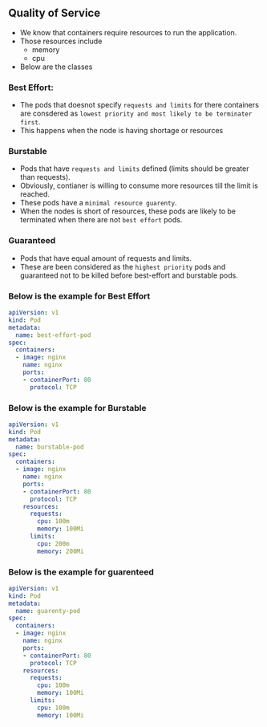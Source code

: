 ## Quality of Service 
* We know that containers require resources to run the application. 
* Those resources include
  * memory
  * cpu
* Below are the classes 
### Best Effort:
* The pods that doesnot specify `requests and limits` for there containers are consdered as `lowest priority and most likely to be terminater first`.
* This happens when the node is having shortage or resources
### Burstable
* Pods that have `requests and limits` defined (limits should be greater than requests). 
* Obviously, contianer is willing to consume more resources till the limit is reached. 
* These pods have a `minimal resource guarenty`.
* When the nodes is short of resources, these pods are likely to be terminated when there are not `best effort` pods. 
### Guaranteed
* Pods that have equal amount of requests and limits.
* These are been considered as the `highest priority` pods and guaranteed not to be killed before best-effort and burstable pods.


### Below is the example for Best Effort
```yaml
apiVersion: v1
kind: Pod
metadata:
  name: best-effort-pod
spec: 
  containers: 
  - image: nginx
    name: nginx
    ports:
    - containerPort: 80
      protocol: TCP
```
### Below is the example for Burstable
```yaml
apiVersion: v1
kind: Pod
metadata:
  name: burstable-pod
spec: 
  containers: 
  - image: nginx
    name: nginx
    ports:
    - containerPort: 80
      protocol: TCP
    resources:
      requests:
        cpu: 100m
        memory: 100Mi
      limits:
        cpu: 200m
        memory: 200Mi
```
### Below is the example for guarenteed
```yaml
apiVersion: v1
kind: Pod
metadata:
  name: guarenty-pod
spec: 
  containers: 
  - image: nginx
    name: nginx
    ports:
    - containerPort: 80
      protocol: TCP
    resources:
      requests:
        cpu: 100m
        memory: 100Mi
      limits:
        cpu: 100m
        memory: 100Mi
```
